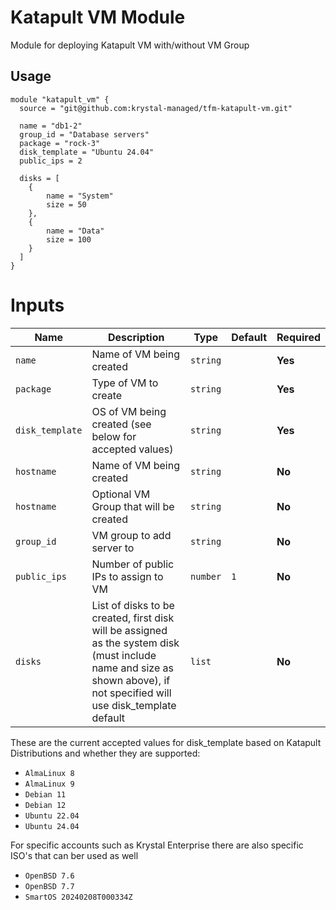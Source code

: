 # Katapult VM Module
Module for deploying Katapult VM with/without VM Group

## Usage

```hcl
module "katapult_vm" {
  source = "git@github.com:krystal-managed/tfm-katapult-vm.git"

  name = "db1-2"
  group_id = "Database servers"
  package = "rock-3"
  disk_template = "Ubuntu 24.04"
  public_ips = 2

  disks = [
    {
        name = "System"
        size = 50
    },
    {
        name = "Data"
        size = 100
    }
  ]
}
```
# Inputs

| Name            | Description                                                  | Type          | Default | Required |
|-----------------|--------------------------------------------------------------|---------------|---------|----------|
| `name`          | Name of VM being created                                     | `string`      |         | **Yes**  |
| `package`       | Type of VM to create                                         | `string`      |         | **Yes**  |
| `disk_template` | OS of VM being created (see below for accepted values)       | `string`      |         | **Yes**  |
| `hostname`      | Name of VM being created                                     | `string`      |         | **No**   |
| `hostname`      | Optional VM Group that will be created                       | `string`      |         | **No**   |
| `group_id`      | VM group to add server to                                    | `string`      |         | **No**   |
| `public_ips`    | Number of public IPs to assign to VM                         | `number`      | `1`     | **No**   |
| `disks`         | List of disks to be created, first disk will be assigned as the system disk (must include name and size as shown above), if not specified will use disk_template default | `list`  |      | **No**       |

These are the current accepted values for disk_template based on Katapult Distributions and whether they are supported:
- `AlmaLinux 8`
- `AlmaLinux 9`
- `Debian 11`
- `Debian 12`
- `Ubuntu 22.04`
- `Ubuntu 24.04`

For specific accounts such as Krystal Enterprise there are also specific ISO's that can ber used as well

- `OpenBSD 7.6`
- `OpenBSD 7.7`
- `SmartOS 20240208T000334Z`
